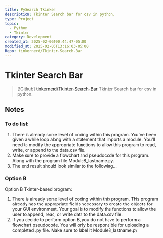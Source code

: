 ```yaml
---
title: PySearch Tkinker
description: Tkinter Search bar for csv in python.
type: Project
topic:
  - Python
  - Tkinter
category: Development
created_at: 2025-02-06T00:44:47-05:00
modified_at: 2025-02-06T13:16:03-05:00
Repo: tinkernerd/Tkinter-Search-Bar
---
```

# Tkinter Search Bar

> [!Github] [tinkernerd/Tkinter-Search-Bar](https://github.com/tinkernerd/tkinter-search-bar)
> Tkinter Search bar for csv in python.
    

## Notes
### To do list:
1.	There is already some level of coding within this program. You’ve been given a while loop along with a statement that imports a module. You’ll need to modify the appropriate functions to allow this program to read, write, or append to the data.csv file. 
2.	Make sure to provide a flowchart and pseudocode for this program. Along with the program file Module8_lastname.py.
3.	The end result should look similar to the following… 
### Option B: 
Option B Tkinter-based program: 
1.	There is already some level of coding within this program. This program already has the appropriate fields necessary to create the objects for your GUI environment. Your goal is to modify the functions to allow the user to append, read, or write data to the data.csv file.  
2.	If you decide to perform option B, you do not have to perform a flowchart pseudocode. You will only be responsible for uploading a completed .py file. Make sure to label it Module8_lastname.py 
